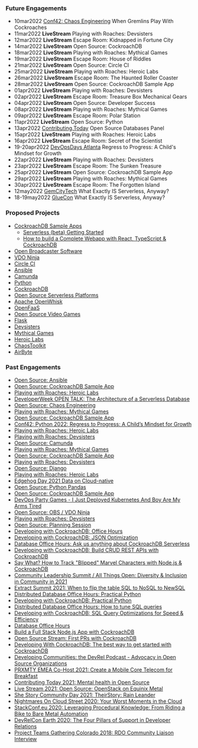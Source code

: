 ### Future Engagements
* 10mar2022 [Conf42: Chaos Engineering](https://www.conf42.com/ce2022) When Gremlins Play With Cockroaches
* 11mar2022 **LiveStream** Playing with Roaches: Devsisters
* 12mar2022 **LiveStream** Escape Room: Kidnapped in Fortune City
* 14mar2022 **LiveStream** Open Source: CockroachDB
* 18mar2022 **LiveStream** Playing with Roaches: Mythical Games
* 19mar2022 **LiveStream** Escape Room: House of Riddles
* 21mar2022 **LiveStream** Open Source: Circle CI
* 25mar2022 **LiveStream** Playing with Roaches: Heroic Labs
* 26mar2022 **LiveStream** Escape Room: The Haunted Roller Coaster
* 28mar2022 **LiveStream** Open Source: CockroachDB Sample App
* 01apr2022 **LiveStream** Playing with Roaches: Devsisters
* 02apr2022 **LiveStream** Escape Room: Treasure Box Mechanical Gears
* 04apr2022 **LiveStream** Open Source: Developer Success
* 08apr2022 **LiveStream** Playing with Roaches: Mythical Games
* 09apr2022 **LiveStream** Escape Room: Polar Station
* 11apr2022 **LiveStream** Open Source: Python
* 13apr2022 [Contributing.Today](https://www.contributing.today/) Open Source Databases Panel
* 15apr2022 **LiveStream** Playing with Roaches: Heroic Labs
* 16apr2022 **LiveStream** Escape Room: Secret of the Scientist
* 19-20apr2022 [DevOpsDays Atlanta](https://devopsdays.org/events/2022-atlanta) Regress to Progress: A Child's Mindset for Growth
* 22apr2022 **LiveStream** Playing with Roaches: Devsisters
* 23apr2022 **LiveStream** Escape Room: The Sunken Treasure
* 25apr2022 **LiveStream** Open Source: CockroachDB Sample App
* 29apr2022 **LiveStream** Playing with Roaches: Mythical Games
* 30apr2022 **LiveStream** Escape Room: The Forgotten Island
* 12may2022 [GemCityTech](https://www.meetup.com/gem-city-tech/) What Exactly IS Serverless, Anyway?
* 18-19may2022 [GlueCon](https://www.gluecon.com/) What Exactly IS Serverless, Anyway?

### Proposed Projects
* [CockroachDB Sample Apps](https://github.com/cockroachdb/sample-apps)
  * [Serverless (beta) Getting Started](https://www.cockroachlabs.com/docs/cockroachcloud/quickstart.html)
  * [How to build a Complete Webapp with React, TypeScript & CockroachDB](https://www.cockroachlabs.com/blog/react-typescript-cockroachdb-sample-app/)
* [Open Broadcaster Software](https://obsproject.com/)
* [VDO Ninja](https://docs.vdo.ninja/) 
* [Circle CI](https://circleci.com/)
* [Ansible](https://www.ansible.com/)
* [Camunda](https://camunda.com/)
* [Python](https://www.python.org/)
* [CockroachDB](https://www.cockroachlabs.com/docs/cockroachcloud/quickstart.html)
* [Open Source Serverless Platforms](https://www.redhat.com/sysadmin/get-started-serverless-computing)
* [Apache OpenWhisk](https://openwhisk.apache.org/)
* [OpenFaaS](https://docs.openfaas.com/)
* [Open Source Video Games](https://en.wikipedia.org/wiki/List_of_open-source_video_games)
* [Flask](https://flask.palletsprojects.com/en/2.0.x/)
* [Devsisters](https://www.devsisters.com/en/)
* [Mythical Games](https://mythicalgames.com/about)
* [Heroic Labs](https://heroiclabs.com/)
* [ChaosToolkit](https://chaostoolkit.org/)
* [AirByte](https://airbyte.com/)

### Past Engagements
* [Open Source: Ansible](https://www.youtube.com/watch?v=BRO4j4t4piI)
* [Open Source: CockroachDB Sample App](https://www.youtube.com/watch?v=vVQPDrd5XA8)
* [Playing with Roaches: Heroic Labs](https://youtu.be/ltPagDPXd38)
* [DeveloperWeek OPEN TALK: The Architecture of a Serverless Database](https://www.developerweek.com/)
* [Open Source: Chaos Engineering](https://www.youtube.com/watch?v=UUMuB_MGqUA)
* [Playing with Roaches: Mythical Games](https://www.youtube.com/watch?v=LvX1KgwGRL4)
* [Open Source: CockroachDB Sample App](https://www.youtube.com/watch?v=Im5xC57RX4s)
* [Conf42: Python 2022: Regress to Progress: A Child’s Mindset for Growth](https://www.youtube.com/watch?v=WvQMG0oQYQk)
* [Playing with Roaches: Heroic Labs](https://www.youtube.com/watch?v=60MikAPKYFw)
* [Playing with Roaches: Devsisters](https://www.youtube.com/watch?v=fUiy90DsWoA)
* [Open Source: Camunda](https://www.youtube.com/watch?v=3Jfbrn6TXMk)
* [Playing with Roaches: Mythical Games](https://www.youtube.com/watch?v=GRtq4LT9UXc)
* [Open Source: CockroachDB Sample App](https://www.youtube.com/watch?v=JWxWwEjgGDQ)
* [Playing with Roaches: Devsisters](https://www.youtube.com/watch?v=c5vY6RVJneo)
* [Open Source: Django](https://www.youtube.com/watch?v=Rp1X6uwAs9s)
* [Playing with Roaches: Heroic Labs](https://www.youtube.com/watch?v=-hGIM3utOP4)
* [Edgehog Day 2021 Data on Cloud-native](https://www.youtube.com/watch?v=_bK2JnZqKmE)
* [Open Source: Python Pandas](https://www.youtube.com/watch?v=k4MKRI0RCYo)
* [Open Source: CockroachDB Sample App](https://www.youtube.com/watch?v=sjFhBrK_5-E)
* [DevOps Party Games - I Just Deployed Kubernetes And Boy Are My Arms Tired](https://devopspartygames.com/episodes/s03e04)
* [Open Source: OBS / VDO Ninja](https://www.youtube.com/watch?v=4IlgoGCg8tc)
* [Playing with Roaches: Devsisters](https://www.youtube.com/watch?v=KXC3CB3Zjpw)
* [Open Source: Planning Session](https://www.youtube.com/watch?v=zM7fJoFFXLI)
* [Developing with CockroachDB: Office Hours](https://www.youtube.com/watch?v=2xmMRjdmnkg)
* [Developing with CockroachDB: JSON Optimization](https://www.youtube.com/watch?v=Nl0QNj63beU)
* [Database Office Hours: Ask us anything about CockroachDB Serverless](https://www.youtube.com/watch?v=jlcjI_1bT4A)
* [Developing with CockroachDB: Build CRUD REST APIs with CockroachDB](https://www.youtube.com/watch?v=MyjqgYl-FhE)
* [Say What? How to Track "Blipped" Marvel Characters with Node.js & CockroachDB](https://www.youtube.com/watch?v=Ex9qRBFmCIk)
* [Community Leadership Summit / All Things Open: Diversity & Inclusion in Community in 2021](https://www.youtube.com/watch?v=ZaxqsahqFFM)
* [Extract Summit 2021: When to flip the table SQL to NoSQL to NewSQL](https://www.youtube.com/watch?v=Q3lL5kLjPQw&list=PLZyvi_9gamL8s-x1r36wXi9pzj4iGXtYM&index=17)
* [Distributed Database Office Hours: Practical Python](https://www.youtube.com/watch?v=dUPfti6QGF4)
* [Developing with CockroachDB: Practical Python](https://www.youtube.com/watch?v=uXyhE11TeIA)
* [Distributed Database Office Hours: How to tune SQL queries](https://www.youtube.com/watch?v=pZGw4_7SFek)
* [Developing with CockroachDB: SQL Query Optimizations for Speed & Efficiency](https://www.youtube.com/watch?v=TzqLz9_quqQ)
* [Database Office Hours](https://www.youtube.com/watch?v=3mz_wEUROiY)
* [Build a Full Stack Node.js App with CockroachDB](https://www.youtube.com/watch?v=kylplm1lR0g)
* [Open Source Stream: First PRs with CockroachDB](https://www.youtube.com/watch?v=TrcdNzUXJ-c)
* [Developing With CockroachDB: The best way to get started with CockroachDB](https://www.youtube.com/watch?v=Apu5UxSYwzU)
* [Developing Communities: the DevRel Podcast - Advocacy in Open Source Organizations](https://open.spotify.com/episode/4PjS30Dsf9lKBAtuCLhQGo)
* [PRXMTY EMEA Co-Host 2021: Create a Mobile Core Telecom for Breakfast](https://metal.equinix.com/proximity/?wchannelid=ujj9b20qi5&wmediaid=4wtzuvr7w3)
* [Contributing Today 2021: Mental health in Open Source](https://www.contributing.today/past-sessions/mental-health-in-open-source-panel/)
* [Live Stream 2021: Open Source: OpenStack on Equinix Metal](https://youtu.be/aYxzd4YjXy4)
* [She Story Community Day 2021: TheirStory: Rain Leander](https://youtu.be/qJhyc-V-UqQ)
* [Nightmares On Cloud Street 2020: Your Worst Moments in the Cloud](https://youtu.be/Uz1L1lirun0)
* [StackConf.eu 2020: Leveraging Procedural Knowledge: From Riding a Bike to Bare Metal Automation](https://youtu.be/LSgWN8rdQ5Q)
* [DevRelCon Earth 2020: The Four Pillars of Support in Developer Relations](https://youtu.be/P_8DnKN9T0g)
* [Project Teams Gathering Colorado 2018: RDO Community Liaison Interview](https://youtu.be/E6P-p-HssIw)
